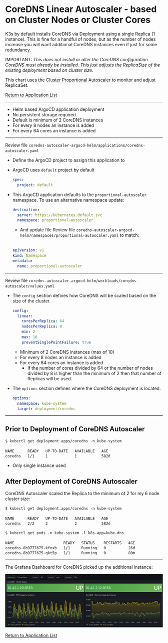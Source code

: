 # CoreDNS Linear Autoscaler - based on Cluster Nodes or Cluster Cores

K3s by default installs CoreDNS via Deployment using a single Replica (1 instance).  This is fine for a handful of nodes, but as the number of nodes increase you will want additional CoreDNS instances even if just for some redundancy.

IMPORTANT: _This does not install or alter the CoreDNS configuration. CoreDNS must already be installed.  This just adjusts the ReplicaSize of the existing deployment based on cluster size._

This chart uses the [Cluster Proportional Autoscaler](https://github.com/kubernetes-sigs/cluster-proportional-autoscaler) to monitor and adjust ReplicaSet.  

[Return to Application List](../../)

---

* Helm based ArgoCD application deployment
* No persistent storage required
* Default is minimum of 2 CoreDNS instances
* For every 8 nodes an instance is added
* For every 64 cores an instance is added

---

Review file `coredns-autoscaler-argocd-helm/applications/coredns-autoscaler.yaml`

* Define the ArgoCD project to assign this application to
* ArgoCD uses `default` project by default

  ```yaml
  spec:
    project: default
  ```

* This ArgoCD application defaults to the `proportional-autoscaler` namespace.  To use an alternative namespace update:

  ```yaml
  destination:
    server: https://kubernetes.default.svc
    namespace: proportional-autoscaler
  ```

  * And update file
Review file `coredns-autoscaler-argocd-helm/namespaces/proportional-autoscaler.yaml` to match:

  ```yaml
  ---
  apiVersion: v1
  kind: Namespace
  metadata:
    name: proportional-autoscaler
  ```

---

Review file `coredns-autoscaler-argocd-helm/workloads/coredns-autoscaler/values.yaml`

* The `config` section defines how CoreDNS will be scaled based on the size of the cluster.

  ```yaml
  config:
    linear:
      coresPerReplica: 64
      nodesPerReplica: 8
      min: 2
      max: 10
      preventSinglePointFailure: true
  ```

  * Minimum of 2 CoreDNS instances (max of 10)
  * For every 8 nodes an instance is added
  * For every 64 cores an instance is added
    * If the number of cores divided by 64 or the number of nodes divided by 8 is higher than the minimum of 2 then that number of Replicas will be used.

* The `options` section defines where the CoreDNS deployment is located.

  ```yaml
  options:
    namespace: kube-system
    target: deployment/coredns
  ```

---

## Prior to Deployment of CoreDNS Autoscaler

```shell
$ kubectl get deployment.apps/coredns -n kube-system

NAME      READY   UP-TO-DATE   AVAILABLE   AGE
coredns   1/1     1            1           582d

```

* Only single instance used

## After Deployment of CoreDNS Autoscaler

CoreDNS Autoscaler scaled the Replica to the minimum of 2 for my 6 node cluster size:

```shell
$ kubectl get deployment.apps/coredns -n kube-system

NAME      READY   UP-TO-DATE   AVAILABLE   AGE
coredns   2/2     2            2           582d
```

```shell
$ kubectl get pods -n kube-system -l k8s-app=kube-dns

NAME                      READY   STATUS    RESTARTS   AGE
coredns-8b9777675-kfnxb   1/1     Running   0          26d
coredns-8b9777675-qkt5p   1/1     Running   0          80m
```

---

The Grafana Dashboard for CoreDNS picked up the additional instance:

![Grafana Dashboard Showing CoreDNS Autoscaled](coredns_autoscaled_grafana_dashboard.png)

[Return to Application List](../../)
